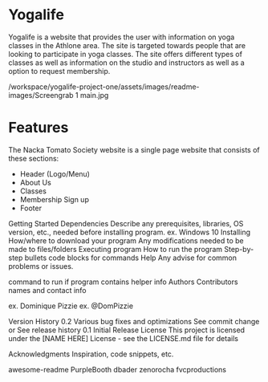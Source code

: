 # Yogalife
Yogalife is a website that provides the user with information on yoga classes in the Athlone area. The site is targeted towards people that are looking to participate in yoga classes. The site offers different types of classes as well as information on the studio and instructors as well as a option to request membership.

/workspace/yogalife-project-one/assets/images/readme-images/Screengrab 1 main.jpg

# Features  
The Nacka Tomato Society website is a single page website that consists of these sections:

 - Header (Logo/Menu)
 - About Us
 - Classes 
 - Membership Sign up
 - Footer

Getting Started
Dependencies
Describe any prerequisites, libraries, OS version, etc., needed before installing program.
ex. Windows 10
Installing
How/where to download your program
Any modifications needed to be made to files/folders
Executing program
How to run the program
Step-by-step bullets
code blocks for commands
Help
Any advise for common problems or issues.

command to run if program contains helper info
Authors
Contributors names and contact info

ex. Dominique Pizzie
ex. @DomPizzie

Version History
0.2
Various bug fixes and optimizations
See commit change or See release history
0.1
Initial Release
License
This project is licensed under the [NAME HERE] License - see the LICENSE.md file for details

Acknowledgments
Inspiration, code snippets, etc.

awesome-readme
PurpleBooth
dbader
zenorocha
fvcproductions